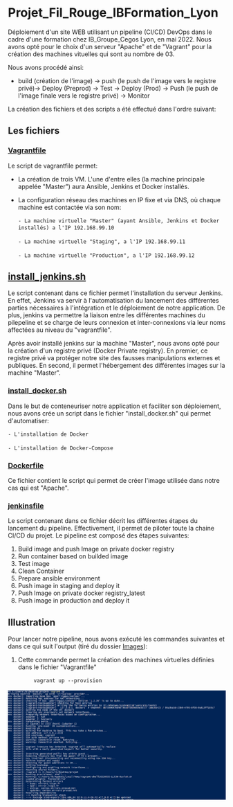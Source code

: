 # Projet_Fil_Rouge_IBFormation_Lyon

Déploiement d'un site WEB utilisant un pipeline (CI/CD) DevOps dans le cadre d'une formation chez IB_Groupe_Cegos Lyon, en mai 2022.
Nous avons opté pour le choix d'un serveur "Apache" et de "Vagrant" pour la création des machines vituelles qui sont au nombre de 03.

Nous avons procédé ainsi: 

- build (création de l'image) -> push (le push de l'image vers le registre privé)-> Deploy (Preprod) -> Test -> Deploy (Prod) -> Push (le push de l'image finale vers le registre privé) -> Monitor 

La création des fichiers et des scripts a été effectué dans l'ordre suivant:

## Les fichiers

### [**Vagrantfile**](https://github.com/StephaneInfo/Projet_Fil_Rouge_IBFormation/blob/main/Vagrantfile)

Le script de vagrantfile permet:
- La création de trois VM. L'une d'entre elles (la machine principale appelée "Master") aura Ansible, Jenkins et Docker installés.
- La configuration réseau des machines en IP fixe et via DNS, où chaque machine est contactée via son nom:

      - La machine virtuelle "Master" (ayant Ansible, Jenkins et Docker installés) a l'IP 192.168.99.10
      
      - La machine virtuelle "Staging", a l'IP 192.168.99.11
      
      - La machine virtuelle "Production", a l'IP 192.168.99.12


## [**install_jenkins.sh**](https://github.com/StephaneInfo/Projet_Fil_Rouge_IBFormation/blob/main/install_jenkins.sh)

Le script contenant dans ce fichier permet l'installation du serveur Jenkins. En effet, Jenkins va servir à l'automatisation du lancement des différentes parties nécessaires à l'intégration et le déploiement de notre application. De plus, jenkins va permettre la liaison entre les différentes machines du pilepeline et se charge de leurs connexion et inter-connexions via leur noms affectées au niveau du "vagrantfile". 

Après avoir installé jenkins sur la machine "Master", nous avons opté pour la création d'un registre privé (Docker Private registry). En premier, ce registre privé va protéger notre site des fausses manipulations externes et publiques. En second, il permet l'hébergement des différentes images sur la machine "Master".

### [**install_docker.sh**](https://github.com/StephaneInfo/Projet_Fil_Rouge_IBFormation/blob/main/install_docker.sh)

Dans le but de conteneuriser notre application et faciliter son déploiement, nous avons crée un script dans le fichier "install_docker.sh" qui permet d'automatiser:

    - L'installation de Docker
    
    - L'installation de Docker-Compose
    
### [**Dockerfile**](https://github.com/StephaneInfo/Projet_Fil_Rouge_IBFormation/blob/main/Dockerfile)

Ce fichier contient le script qui permet de créer l'image utilisée dans notre cas qui est "Apache".

### [**jenkinsfile**](https://github.com/StephaneInfo/Projet_Fil_Rouge_IBFormation/blob/main/jenkinsfile)

Le script contenant dans ce fichier décrit les différentes étapes du lancement du pipeline. Effectivement, il permet de piloter toute la chaine CI/CD du projet.
Le pipeline est composé des étapes suivantes:

1) Build image and push Image on private docker registry
2) Run container based on builded image
3) Test image
4) Clean Container
5) Prepare ansible environment
6) Push image in staging and deploy it
7) Push Image on private docker registry_latest
8) Push image in production and deploy it 


## Illustration


Pour lancer notre pipeline, nous avons exécuté les commandes suivantes et dans ce qui suit l'output (tiré du dossier [Images](https://github.com/StephaneInfo/Projet_Fil_Rouge_IBFormation/tree/main/Images)):

1) Cette commande permet la création des machines virtuelles définies dans le fichier "Vagrantfile"
            
            vagrant up --provision
             
         
 ![Screenshot Vagrant1](https://github.com/StephaneInfo/Projet_Fil_Rouge_IBFormation/blob/main/Images/vagrant1.png)
 










